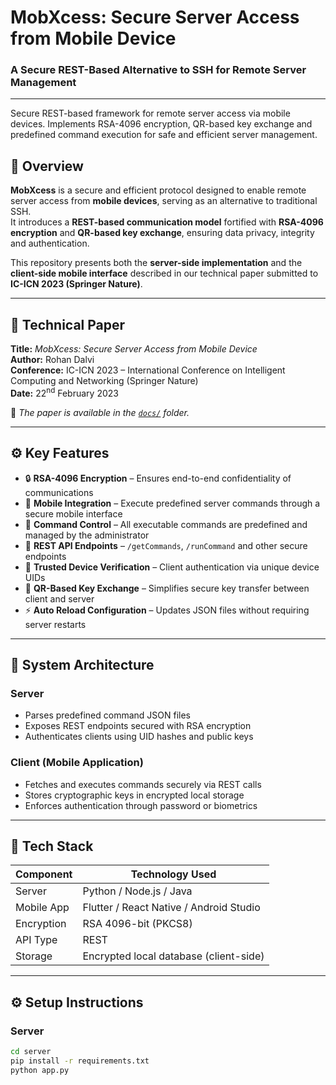 # MobXcess: Secure Server Access from Mobile Device  
### A Secure REST-Based Alternative to SSH for Remote Server Management  
---
Secure REST-based framework for remote server access via mobile devices. Implements RSA-4096 encryption, QR-based key exchange and predefined command execution for safe and efficient server management.

## 🔐 Overview  

**MobXcess** is a secure and efficient protocol designed to enable remote server access from **mobile devices**, serving as an alternative to traditional SSH.  
It introduces a **REST-based communication model** fortified with **RSA-4096 encryption** and **QR-based key exchange**, ensuring data privacy, integrity and authentication.  

This repository presents both the **server-side implementation** and the **client-side mobile interface** described in our technical paper submitted to **IC-ICN 2023 (Springer Nature)**.  

---

## 📄 Technical Paper  

**Title:** *MobXcess: Secure Server Access from Mobile Device*  
**Author:** Rohan Dalvi  
**Conference:** IC-ICN 2023 – International Conference on Intelligent Computing and Networking (Springer Nature)  
**Date:** 22<sup>nd</sup> February 2023  

📘 *The paper is available in the [`docs/`](docs/) folder.*

---

## ⚙️ Key Features  

- 🔒 **RSA-4096 Encryption** – Ensures end-to-end confidentiality of communications  
- 📱 **Mobile Integration** – Execute predefined server commands through a secure mobile interface  
- 🧠 **Command Control** – All executable commands are predefined and managed by the administrator  
- 🧾 **REST API Endpoints** – `/getCommands`, `/runCommand` and other secure endpoints  
- 🧍 **Trusted Device Verification** – Client authentication via unique device UIDs  
- 🔑 **QR-Based Key Exchange** – Simplifies secure key transfer between client and server  
- ⚡ **Auto Reload Configuration** – Updates JSON files without requiring server restarts  

---

## 🧩 System Architecture  

### **Server**
- Parses predefined command JSON files  
- Exposes REST endpoints secured with RSA encryption  
- Authenticates clients using UID hashes and public keys  

### **Client (Mobile Application)**
- Fetches and executes commands securely via REST calls  
- Stores cryptographic keys in encrypted local storage  
- Enforces authentication through password or biometrics  

---

## 🧰 Tech Stack  

| Component | Technology Used |
|------------|----------------|
| Server     | Python / Node.js / Java |
| Mobile App | Flutter / React Native / Android Studio |
| Encryption | RSA 4096-bit (PKCS8) |
| API Type   | REST |
| Storage    | Encrypted local database (client-side) |

---

## ⚙️ Setup Instructions  

### **Server**
```bash
cd server
pip install -r requirements.txt
python app.py

